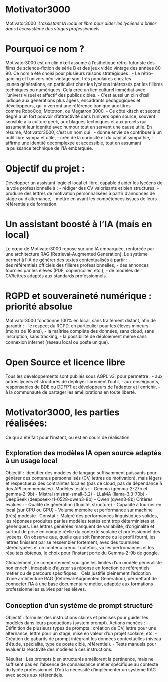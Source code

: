 # Motivator3000

Motivator3000 
*L’assistant IA local et libre pour aider les lycéens à briller dans l’écosystème des stages professionnels.*
 
# Pourquoi ce nom ?
Motivator3000 est un clin d’œil assumé à l’esthétique rétro-futuriste des films de science-fiction de série B et des jeux vidéo vintage des années 80-90. Ce nom a été choisi pour plusieurs raisons stratégiques :
	- Le rétro-gaming et l’univers néo-vintage sont très populaires chez les jeunes générations, en particulier chez les lycéens intéressés par les filières techniques ou numériques. Cela crée un lien culturel immédiat avec l’univers visuel et affectif des publics cibles.
	- C’est aussi un clin d’œil ludique aux générations plus âgées, encadrants pédagogiques et développeurs, qui y verront une référence ironique aux titres comme RoboCop, Mototron, ou Megatron 3000.
	- Ce côté kitsch et second degré a un fort pouvoir d’attractivité dans l’univers open source, souvent sensible à la culture geek, aux blagues techniques et aux projets qui assument leur identité avec humour tout en servant une cause utile.
En résumé, Motivator3000, c’est un nom qui :
	- donne envie de contribuer à un outil libre sympa et utile,
	- crée de la curiosité et du capital sympathie,
	- affirme une identité décomplexée et accessible, tout en assumant la puissance technique de l’IA embarquée.
 
# Objectif du projet :
Développer un assistant logiciel local et libre, capable d’aider les lycéens de la voie professionnelle à :
	- rédiger des CV valorisants et bien structurés,
	- produire des lettres de motivation personnalisées à partir d’annonces de stage ou d’alternance,
	- mettre en avant les compétences issues de leurs référentiels de formation.
 
# Un assistant boosté à l’IA (mais en local)
Le cœur de Motivator3000 repose sur une IA embarquée, renforcée par une architecture RAG (Retrieval-Augmented Generation).
Le système permet à l’IA de générer des textes contextualisés à partir :
	- des référentiels officiels des filières professionnelles,
	- des annonces fournies par les élèves (PDF, copier/coller, etc.),
	- de modèles de CV/lettres adaptés aux standards professionnels.
 
# RGPD et souveraineté numérique : priorité absolue
Motivator3000 fonctionne 100% en local, sans traitement distant, afin de garantir :
	- le respect du RGPD, en particulier pour les élèves mineurs (moins de 16 ans),
	- la maîtrise complète des données, sans cloud, sans inscription, sans tracking,
	- la possibilité de déploiement même sans connexion internet (réseau local ou poste unique).
 
# Open Source et licence libre
Tous les développements sont publiés sous AGPL v3, pour permettre :
	- aux autres lycées et structures de déployer librement l’outil,
	- aux enseignants, responsables de BDE ou DDFPT et développeurs de l’adapter et l’enrichir,
	- à la communauté de partager les améliorations en toute liberté.

# Motivator3000, les parties réalisées:
Ce qui a été fait pour l’instant, ou est en cours de réalisation
 
## Exploration des modèles IA open source adaptés à un usage local
Objectif : identifier des modèles de langage suffisamment puissants pour générer des contenus personnalisés (CV, lettres de motivation), mais légers et respectueux des contraintes locales (pas de cloud, pas de dépendance à des API commerciales).
Modèles testés :
	- Gemma (gemma-2-27b et gemma-2-9b)
	- Mistral (mistral-small-3.2)
	- LLaMA (llama-3.3-70b)
	- DeepSeek (deepseek-r1-0528-qwen3-8b)
	- Qwen (qwen3-8b)
Critères évalués :
	- Qualité de génération (fluidité, structure)
	- Capacité à tourner en local (sur CPU ou GPU)
	- Volume mémoire et performance sur machine (très) modeste
 
Constat :  Malgré des performances linguistiques solides, les réponses produites par les modèles testés sont trop déterministes et génériques. Les lettres générées manquent de variabilité, d’originalité et surtout de prise en compte réelle du contexte scolaire et professionnel des lycéens. On observe que, quelle que soit l’annonce ou le profil fourni, les lettres finissent par se ressembler fortement, avec des tournures stéréotypées et un contenu creux. Toutefois, vu les perfromances et les résultats obtenus, le choix pour l'instant porte du Gemma-2-9b de google.

Globalement, ce comportement souligne les limites d’un modèle généraliste non enrichi, incapable d’ajuster sa réponse en fonction de référentiels métier ou de parcours spécifiques.  
Cela justifie pleinement l’adoption d’une architecture RAG (Retrieval-Augmented Generation), permettant de connecter l’IA à une base documentaire métier, adaptée aux formations professionnelles suivies par les élèves.
 
## Conception d’un système de prompt structuré
Objectif : formuler des instructions claires et précises pour guider les modèles dans leurs productions (system prompt).
Actions menées :
	- Définition de plusieurs types de prompts : création de CV, lettre pour une alternance, lettre pour un stage, mise en valeur d’un projet scolaire, etc.
	- Création de gabarits de prompt intégrant les données contextuelles (niveau d’étude, spécialité, type de poste ciblé, référentiel).
	- Tests manuels pour évaluer la réactivité des modèles à ces instructions.
 
Résultat : Les prompts bien structurés améliorent la pertinence, mais ne suffisent pas en l’absence de connaissance métier spécifique au contexte du lycée professionnel. D’où la nécessité d’implémenter un système RAG avec accès aux référentiels.

